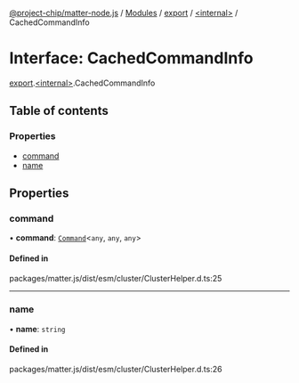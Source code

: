 [@project-chip/matter-node.js](../README.md) / [Modules](../modules.md) / [export](../modules/export.md) / [\<internal\>](../modules/export._internal_.md) / CachedCommandInfo

# Interface: CachedCommandInfo

[export](../modules/export.md).[\<internal\>](../modules/export._internal_.md).CachedCommandInfo

## Table of contents

### Properties

- [command](export._internal_.CachedCommandInfo.md#command)
- [name](export._internal_.CachedCommandInfo.md#name)

## Properties

### command

• **command**: [`Command`](../modules/exports_cluster.md#command)\<`any`, `any`, `any`\>

#### Defined in

packages/matter.js/dist/esm/cluster/ClusterHelper.d.ts:25

___

### name

• **name**: `string`

#### Defined in

packages/matter.js/dist/esm/cluster/ClusterHelper.d.ts:26
